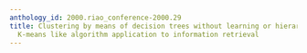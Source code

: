 ```yaml
---
anthology_id: 2000.riao_conference-2000.29
title: Clustering by means of decision trees without learning or hierarchical and
  K-means like algorithm application to information retrieval
---
```

